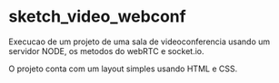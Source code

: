 # sketch_video_webconf

Execucao de um projeto de uma sala de videoconferencia usando um servidor NODE, os metodos do webRTC e socket.io.

O projeto conta com um layout simples usando HTML e CSS.
